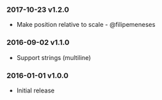 ### 2017-10-23 v1.2.0

- Make position relative to scale - @filipemeneses

### 2016-09-02 v1.1.0

- Support strings (multiline)

### 2016-01-01 v1.0.0

- Initial release
